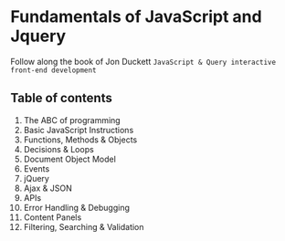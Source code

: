# Fundamentals of JavaScript and Jquery

Follow along the book of Jon Duckett `JavaScript & Query interactive front-end development`

## Table of contents

1. The ABC of programming
2. Basic JavaScript Instructions
3. Functions, Methods & Objects
4. Decisions & Loops
5. Document Object Model
6. Events
7. jQuery
8. Ajax & JSON
9. APIs
10. Error Handling & Debugging
11. Content Panels
12. Filtering, Searching & Validation
